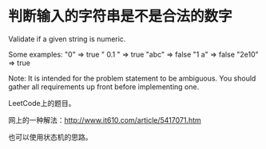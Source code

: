 # 判断输入的字符串是不是合法的数字

Validate if a given string is numeric.

Some examples:
"0" => true
" 0.1 " => true
"abc" => false
"1 a" => false
"2e10" => true

Note: It is intended for the problem statement to be ambiguous. You should gather all requirements up front before implementing one.

LeetCode上的题目。

网上的一种解法：http://www.it610.com/article/5417071.htm

也可以使用状态机的思路。
